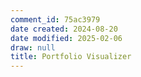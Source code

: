 ```yaml
---
comment_id: 75ac3979
date created: 2024-08-20
date modified: 2025-02-06
draw: null
title: Portfolio Visualizer
---
```

